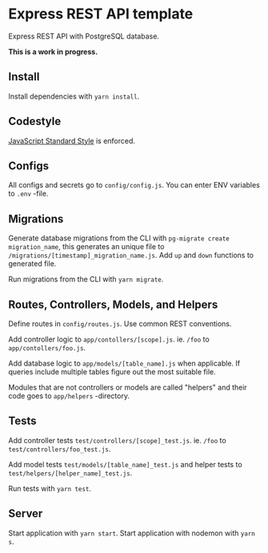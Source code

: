 # Express REST API template

Express REST API with PostgreSQL database.

**This is a work in progress.**

## Install

Install dependencies with `yarn install`.

## Codestyle

[JavaScript Standard Style](https://standardjs.com) is enforced.

## Configs

All configs and secrets go to `config/config.js`. You can enter ENV variables to `.env` -file.

## Migrations

Generate database migrations from the CLI with `pg-migrate create migration_name`, this generates an unique file to `/migrations/[timestamp]_migration_name.js`. Add `up` and `down` functions to generated file.

Run migrations from the CLI with `yarn migrate`.

## Routes, Controllers, Models, and Helpers

Define routes in `config/routes.js`. Use common REST conventions.

Add controller logic to `app/contollers/[scope].js`. ie. `/foo` to `app/contollers/foo.js`.

Add database logic to `app/models/[table_name].js` when applicable. If queries include multiple tables figure out the most suitable file.

Modules that are not controllers or models are called "helpers" and their code goes to `app/helpers` -directory.

## Tests

Add controller tests `test/controllers/[scope]_test.js`. ie. `/foo` to `test/controllers/foo_test.js`.

Add model tests `test/models/[table_name]_test.js` and helper tests to `test/helpers/[helper_name]_test.js`.

Run tests with `yarn test`.

## Server

Start application with `yarn start`. Start application with nodemon with `yarn s`.
